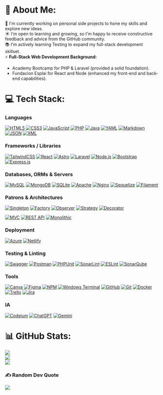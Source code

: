 # 💫 About Me:
🌱 I'm currently working on personal side projects to hone my skills and explore new ideas.<br>
☀️ I'm open to learning and growing, so I'm happy to receive constructive feedback and advice from the GitHub community.<br>
📚 I'm actively learning Testing to expand my full-stack development skillset.<br>
⚡ **Full-Stack Web Development Background:**<br>
  - Academy Bootcamp for PHP & Laravel (provided a solid foundation).<br>
  - Fundacion Esplai for React and Node (enhanced my front-end and back-end capabilities).

# 💻 Tech Stack:

### Languages 
[![HTML5](https://img.shields.io/badge/HTML5-%23E34F26.svg?style=for-the-badge&logo=html5&logoColor=white)](https://developer.mozilla.org/en-US/docs/Web/Guide/HTML/HTML5)
[![CSS3](https://img.shields.io/badge/CSS3-%231572B6.svg?style=for-the-badge&logo=css3&logoColor=white)](https://developer.mozilla.org/en-US/docs/Web/CSS)
[![JavaScript](https://img.shields.io/badge/JavaScript-%23323330.svg?style=for-the-badge&logo=javascript&logoColor=%23F7DF1E)](https://developer.mozilla.org/en-US/docs/Web/JavaScript)
[![PHP](https://img.shields.io/badge/PHP-%23777BB4.svg?style=for-the-badge&logo=php&logoColor=white)](https://www.php.net/)
[![Java](https://img.shields.io/badge/Java-%23ED8B00.svg?style=for-the-badge&logo=openjdk&logoColor=white)](https://www.java.com/)
[![YAML](https://img.shields.io/badge/YAML-%23ffffff.svg?style=for-the-badge&logo=yaml&logoColor=151515)](https://yaml.org/)
[![Markdown](https://img.shields.io/badge/Markdown-%23000000.svg?style=for-the-badge&logo=markdown&logoColor=white)](https://www.markdownguide.org/)
[![JSON](https://img.shields.io/badge/JSON-000000?style=for-the-badge&logo=json&logoColor=white)](https://www.json.org/)
[![XML](https://img.shields.io/badge/XML-FF6600?style=for-the-badge&logo=xml&logoColor=white)](https://www.w3.org/XML/)

### Frameworks / Libraries
[![TailwindCSS](https://img.shields.io/badge/TailwindCSS-%2338B2AC.svg?style=for-the-badge&logo=tailwind-css&logoColor=white)](https://tailwindcss.com/)
[![React](https://img.shields.io/badge/React-%2320232a.svg?style=for-the-badge&logo=react&logoColor=%2361DAFB)](https://reactjs.org/)
[![Astro](https://img.shields.io/badge/Astro-%232C2052.svg?style=for-the-badge&logo=astro&logoColor=white)](https://astro.build/)
[![Laravel](https://img.shields.io/badge/Laravel-%23FF2D20.svg?style=for-the-badge&logo=laravel&logoColor=white)](https://laravel.com/)
[![Node.js](https://img.shields.io/badge/Node.js-6DA55F?style=for-the-badge&logo=node.js&logoColor=white)](https://nodejs.org/)
[![Bootstrap](https://img.shields.io/badge/Bootstrap-%238511FA.svg?style=for-the-badge&logo=bootstrap&logoColor=white)](https://getbootstrap.com/)
[![Express.js](https://img.shields.io/badge/Express.js-%23404d59.svg?style=for-the-badge&logo=express&logoColor=%2361DAFB)](https://expressjs.com/)

### Databases, ORMs & Servers
[![MySQL](https://img.shields.io/badge/MySQL-4479A1.svg?style=for-the-badge&logo=mysql&logoColor=white)](https://www.mysql.com/)
[![MongoDB](https://img.shields.io/badge/MongoDB-%234ea94b.svg?style=for-the-badge&logo=mongodb&logoColor=white)](https://www.mongodb.com/)
[![SQLite](https://img.shields.io/badge/SQLite-%2307405e.svg?style=for-the-badge&logo=sqlite&logoColor=white)](https://www.sqlite.org/)
[![Apache](https://img.shields.io/badge/Apache-%23D42029.svg?style=for-the-badge&logo=apache&logoColor=white)](https://httpd.apache.org/)
[![Nginx](https://img.shields.io/badge/Nginx-%23009639.svg?style=for-the-badge&logo=nginx&logoColor=white)](https://www.nginx.com/)
[![Sequelize](https://img.shields.io/badge/Sequelize-52B0E7?style=for-the-badge&logo=sequelize&logoColor=white)](https://sequelize.org/)
[![Filament](https://img.shields.io/badge/Filament-FFD000?style=for-the-badge&logo=laravel&logoColor=white)](https://filamentphp.com/docs)

### Patrons & Architectures
[![Singleton](https://img.shields.io/badge/Singleton-4285F4?style=for-the-badge)](https://en.wikipedia.org/wiki/Singleton_pattern)
[![Factory](https://img.shields.io/badge/Factory-009688?style=for-the-badge)](https://en.wikipedia.org/wiki/Factory_method_pattern)
[![Observer](https://img.shields.io/badge/Observer-FFC107?style=for-the-badge)](https://en.wikipedia.org/wiki/Observer_pattern)
[![Strategy](https://img.shields.io/badge/Strategy-3F51B5?style=for-the-badge)](https://en.wikipedia.org/wiki/Strategy_pattern)
[![Decorator](https://img.shields.io/badge/Decorator-9C27B0?style=for-the-badge)](https://en.wikipedia.org/wiki/Decorator_pattern)

[![MVC](https://img.shields.io/badge/MVC-FF5733?style=for-the-badge)](https://en.wikipedia.org/wiki/Model%E2%80%93view%E2%80%93controller)
[![REST API](https://img.shields.io/badge/REST_API-0096FF?style=for-the-badge&logo=rest)](https://en.wikipedia.org/wiki/Representational_state_transfer)
[![Monolithic](https://img.shields.io/badge/Monolithic-2E86AB?style=for-the-badge)](https://en.wikipedia.org/wiki/Monolithic_application)

### Deployment
[![Azure](https://img.shields.io/badge/Azure-%230072C6.svg?style=for-the-badge&logo=microsoftazure&logoColor=white)](https://azure.microsoft.com/)
[![Netlify](https://img.shields.io/badge/Netlify-%23000000.svg?style=for-the-badge&logo=netlify&logoColor=#00C7B7)](https://www.netlify.com/)

### Testing & Linting
[![Swagger](https://img.shields.io/badge/-Swagger-%23Clojure?style=for-the-badge&logo=swagger&logoColor=white)](https://swagger.io/)
[![Postman](https://img.shields.io/badge/Postman-FF6C37?style=for-the-badge&logo=postman&logoColor=white)](https://www.postman.com/)
[![PHPUnit](https://img.shields.io/badge/PHPUnit-990066?style=for-the-badge&logo=junit&logoColor=white)](https://phpunit.de/)
[![SonarLint](https://img.shields.io/badge/SonarLint-CB2029?style=for-the-badge&logo=SONARLINT&logoColor=white)](https://www.sonarlint.org/)
[![ESLint](https://img.shields.io/badge/ESLint-4B3263?style=for-the-badge&logo=eslint&logoColor=white)](https://eslint.org/)
[![SonarQube](https://img.shields.io/badge/SonarQube-black?style=for-the-badge&logo=sonarqube&logoColor=4E9BCD)](https://www.sonarqube.org/)

### Tools
[![Canva](https://img.shields.io/badge/Canva-%2300C4CC.svg?style=for-the-badge&logo=Canva&logoColor=white)](https://www.canva.com/)
[![Figma](https://img.shields.io/badge/Figma-%23F24E1E.svg?style=for-the-badge&logo=figma&logoColor=white)](https://www.figma.com/)
[![NPM](https://img.shields.io/badge/NPM-%23CB3837.svg?style=for-the-badge&logo=npm&logoColor=white)](https://www.npmjs.com/)
[![Windows Terminal](https://img.shields.io/badge/Windows%20Terminal-%234D4D4D.svg?style=for-the-badge&logo=windows-terminal&logoColor=white)](https://www.microsoft.com/en-us/p/windows-terminal/9n0dx20hk701)
[![GitHub](https://img.shields.io/badge/github-%23121011.svg?style=for-the-badge&logo=github&logoColor=white)](https://github.com/)
[![Git](https://img.shields.io/badge/git-%23F05033.svg?style=for-the-badge&logo=git&logoColor=white)](https://git-scm.com/)
[![Docker](https://img.shields.io/badge/docker-%230db7ed.svg?style=for-the-badge&logo=docker&logoColor=white)](https://www.docker.com/)
[![Trello](https://img.shields.io/badge/Trello-%23026AA7.svg?style=for-the-badge&logo=Trello&logoColor=white)](https://trello.com/)
[![Jira](https://img.shields.io/badge/jira-%230A0FFF.svg?style=for-the-badge&logo=jira&logoColor=white)](https://www.atlassian.com/software/jira)

### IA
[![Codeium](https://img.shields.io/badge/Codeium-4285F4?style=for-the-badge)](https://www.codeium.com/)
[![ChatGPT](https://img.shields.io/badge/ChatGPT-009688?style=for-the-badge)](https://www.chatgpt.com/)
[![Gemini](https://img.shields.io/badge/Gemini-FFD000?style=for-the-badge)](https://gemini.google.com/app)

# 📊 GitHub Stats:
![](https://github-readme-stats.vercel.app/api?username=brycoti&theme=dark&hide_border=false&include_all_commits=true&count_private=true)<br/>
![](https://github-readme-streak-stats.herokuapp.com/?user=brycoti&theme=dark&hide_border=false)<br/>
![](https://github-readme-stats.vercel.app/api/top-langs/?username=brycoti&theme=dark&hide_border=false&include_all_commits=true&count_private=true&layout=compact)

### ✍️ Random Dev Quote
![](https://quotes-github-readme.vercel.app/api?type=horizontal&theme=radical)

<!-- Proudly created with GPRM ( https://gprm.itsvg.in ) -->
